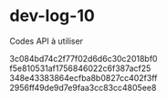 # dev-log-10

Codes API à utiliser

3c084bd74c2f77f02d6d6c30c2018bf0 
f5e810531af1756846022c6f387acf25 
348e43383864ecfba8b0827cc402f3ff 
2956ff49de9d7e9faa3cc83cc4805ee8 